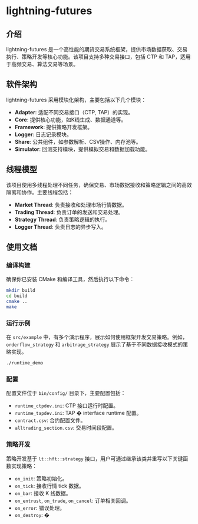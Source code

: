 # lightning-futures

## 介绍

lightning-futures 是一个高性能的期货交易系统框架，提供市场数据获取、交易执行、策略开发等核心功能。该项目支持多种交易接口，包括 CTP 和 TAP，适用于高频交易、算法交易等场景。

## 软件架构

lightning-futures 采用模块化架构，主要包括以下几个模块：

- **Adapter**: 适配不同交易接口（CTP, TAP）的实现。
- **Core**: 提供核心功能，如K线生成、数据通道等。
- **Framework**: 提供策略开发框架。
- **Logger**: 日志记录模块。
- **Share**: 公共组件，如参数解析、CSV操作、内存池等。
- **Simulator**: 回测支持模块，提供模拟交易和数据加载功能。

## 线程模型

该项目使用多线程处理不同任务，确保交易、市场数据接收和策略逻辑之间的高效隔离和协作。主要线程包括：

- **Market Thread**: 负责接收和处理市场行情数据。
- **Trading Thread**: 负责订单的发送和交易处理。
- **Strategy Thread**: 负责策略逻辑的执行。
- **Logger Thread**: 负责日志的异步写入。

## 使用文档

### 编译构建

确保你已安装 CMake 和编译工具，然后执行以下命令：

```bash
mkdir build
cd build
cmake ..
make
```

### 运行示例

在 `src/example` 中，有多个演示程序，展示如何使用框架开发交易策略。例如，`orderflow_strategy` 和 `arbitrage_strategy` 展示了基于不同数据接收模式的策略实现。

```bash
./runtime_demo
```

### 配置

配置文件位于 `bin/config/` 目录下，主要配置包括：

- `runtime_ctpdev.ini`: CTP 接口运行时配置。
- `runtime_tapdev.ini`: TAP � interface runtime 配置。
- `contract.csv`: 合约配置文件。
- `alltrading_section.csv`: 交易时间段配置。

### 策略开发

策略开发基于 `lt::hft::strategy` 接口，用户可通过继承该类并重写以下关键函数实现策略：

- `on_init`: 策略初始化。
- `on_tick`: 接收行情 tick 数据。
- `on_bar`: 接收 K 线数据。
- `on_entrust`, `on_trade`, `on_cancel`: 订单相关回调。
- `on_error`: 错误处理。
- `on_destroy`: �